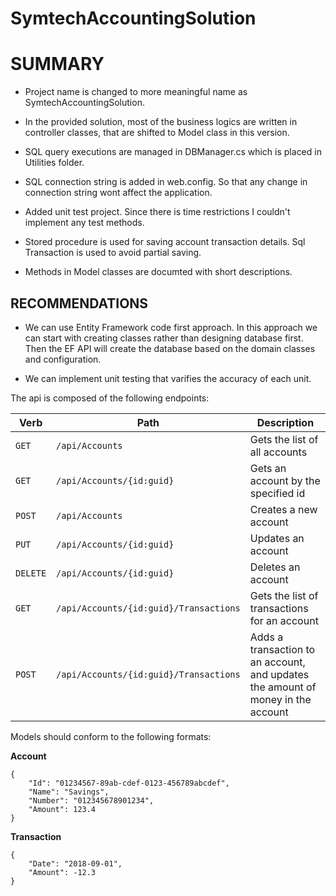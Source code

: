 # SymtechAccountingSolution

# SUMMARY

- Project name is changed to more meaningful name as SymtechAccountingSolution.

- In the provided solution, most of the business logics are written in controller classes, that are shifted to Model class in this version.

- SQL query executions are managed in DBManager.cs  which is placed in Utilities folder.

- SQL connection string is added in web.config. So that any change in connection string wont affect the application.

- Added unit test project. Since there is time restrictions I couldn't implement any test methods.

- Stored procedure is used for saving account transaction details. Sql Transaction is used to avoid partial saving.

- Methods in Model classes are documted with short descriptions.


## RECOMMENDATIONS

- We can use Entity Framework code first approach. In this approach we can start with creating classes rather than designing database first. 
  Then the EF API will create the database based on the domain classes and configuration.

- We can implement unit testing that varifies the accuracy of each unit.





The api is composed of the following endpoints:

| Verb     | Path                                   | Description
|----------|----------------------------------------|--------------------------------------------------------
| `GET`    | `/api/Accounts`                        | Gets the list of all accounts
| `GET`    | `/api/Accounts/{id:guid}`              | Gets an account by the specified id
| `POST`   | `/api/Accounts`                        | Creates a new account
| `PUT`    | `/api/Accounts/{id:guid}`              | Updates an account
| `DELETE` | `/api/Accounts/{id:guid}`              | Deletes an account
| `GET`    | `/api/Accounts/{id:guid}/Transactions` | Gets the list of transactions for an account
| `POST`   | `/api/Accounts/{id:guid}/Transactions` | Adds a transaction to an account, and updates the amount of money in the account

Models should conform to the following formats:

**Account**
```
{
    "Id": "01234567-89ab-cdef-0123-456789abcdef",
	"Name": "Savings",
	"Number": "012345678901234",
	"Amount": 123.4
}
```	

**Transaction**
```
{
    "Date": "2018-09-01",
    "Amount": -12.3
}
```

